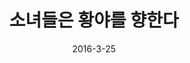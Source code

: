 ---
layout: video
title: "  소녀들은 황야를 향한다"
dir: 소녀들은 황야를 향한다
num: 12
date: 2016-3-25
comments: true
categories:
- 2016-1
- ani
tags: [소녀들은 황야를 향한다]
img: https://lh3.googleusercontent.com/-Olwiw0dA2fI/VvblMdPBksI/AAAAAAAAscg/CQoIw-bpUPM/
---
